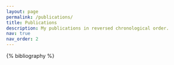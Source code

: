 ```yaml
---
layout: page
permalink: /publications/
title: Publications
description: My publications in reversed chronological order.
nav: true
nav_order: 2
---
```


<!-- _pages/publications.md -->
<div class="publications">

{% bibliography %}

</div>
